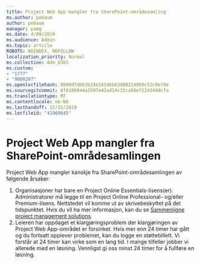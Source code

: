```yaml
---
title: Project Web App mangler fra SharePoint-områdesamling
ms.author: pebaum
author: pebaum
manager: pamg
ms.date: 4/09/2019
ms.audience: Admin
ms.topic: article
ROBOTS: NOINDEX, NOFOLLOW
localization_priority: Normal
ms.collection: Adm_O365
ms.custom:
- "1777"
- "9000207"
ms.openlocfilehash: 8800d7d6b3b24e2434bb63408224089c52c9e7de
ms.sourcegitcommit: 0f0186044a3597e42ad14c32ca58e7224344dcfa
ms.translationtype: MT
ms.contentlocale: nb-NO
ms.lasthandoff: 12/15/2019
ms.locfileid: "41969645"
---
```

# <a name="project-web-app-is-missing-from-the-sharepoint-site-collection"></a>Project Web App mangler fra SharePoint-områdesamlingen

Project Web App mangler kanskje fra SharePoint-områdesamlingen av følgende årsaker:

1. Organisasjoner har bare en Project Online Essentials-lisens(er). Administratorer må legge til en Project Online Professional- og/eller Premium-lisens. Nettstedet vil komme ut av skrivebeskyttet på det tidspunktet. Hvis du vil ha mer informasjon, kan du se [Sammenligne project management solutions](https://products.office.com/project/compare-microsoft-project-management-software?tab=1).
2. Leieren har oppdaget et klargjøringsproblem der klargjøringen av Project Web App-området er forsinket. Hvis mer enn 24 timer har gått og du fortsatt opplever problemet, kan du logge en støttebillett. Vi forstår at 24 timer kan virke som en lang tid. I mange tilfeller jobber vi allerede med en løsning. Vennligst gi oss minst 24 timer for å fullføre en løsning.
